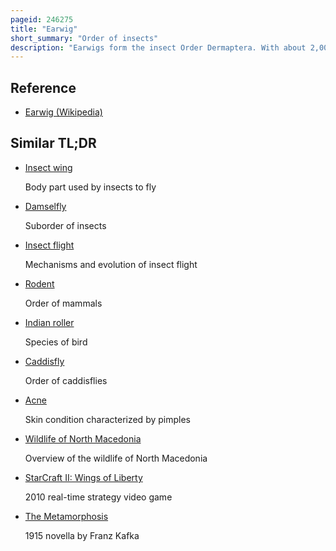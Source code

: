 ```yaml
---
pageid: 246275
title: "Earwig"
short_summary: "Order of insects"
description: "Earwigs form the insect Order Dermaptera. With about 2,000 Species in 12 Families, they are one of the smaller insect Orders. Earwigs have characteristic Cerci, a Pair of forcep-like Pincers on their Abdomen, and membranous Wings folded underneath short, rarely used Forewings, hence the scientific Order Name, 'skin Wings'. Some Groups are tiny Parasites on Mammals and lack typical Pincers. Earwigs are found on all continents except Antarctica."
---
```


## Reference

- [Earwig (Wikipedia)](https://en.wikipedia.org/?curid=246275)

## Similar TL;DR

- [Insect wing](/tldr/en/insect-wing)

  Body part used by insects to fly

- [Damselfly](/tldr/en/damselfly)

  Suborder of insects

- [Insect flight](/tldr/en/insect-flight)

  Mechanisms and evolution of insect flight

- [Rodent](/tldr/en/rodent)

  Order of mammals

- [Indian roller](/tldr/en/indian-roller)

  Species of bird

- [Caddisfly](/tldr/en/caddisfly)

  Order of caddisflies

- [Acne](/tldr/en/acne)

  Skin condition characterized by pimples

- [Wildlife of North Macedonia](/tldr/en/wildlife-of-north-macedonia)

  Overview of the wildlife of North Macedonia

- [StarCraft II: Wings of Liberty](/tldr/en/starcraft-ii-wings-of-liberty)

  2010 real-time strategy video game

- [The Metamorphosis](/tldr/en/the-metamorphosis)

  1915 novella by Franz Kafka
